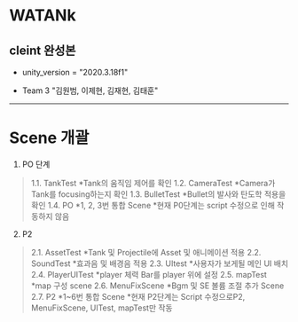 WATANk
==============
cleint 완성본
--------------

* unity_version = "2020.3.18f1"

* Team 3 "김원범, 이제현, 김재현, 김태훈"

--------------------------------

# Scene 개괄

1. PO 단계
> 1.1. TankTest
> *Tank의 움직임 제어를 확인
> 1.2. CameraTest
> *Camera가 Tank를 focusing하는지 확인
> 1.3. BulletTest
> *Bullet의 발사와 탄도학 적용을 확인
> 1.4. PO
> *1, 2, 3번 통합 Scene
*현재 P0단계는 script 수정으로 인해 작동하지 않음

2. P2
> 2.1. AssetTest
> *Tank 및 Projectile에 Asset 및 애니메이션 적용
> 2.2. SoundTest
> *효과음 및 배경음 적용
> 2.3. UItest
> *사용자가 보게될 메인 UI 배치
> 2.4. PlayerUITest
> *player 체력 Bar를 player 위에 설정
> 2.5. mapTest
> *map 구성 scene
> 2.6. MenuFixScene
> *Bgm 및 SE 볼륨 조절 추가 Scene
> 2.7. P2
> *1~6번 통합 Scene
*현재 P2단계는 Script 수정으로P2, MenuFixScene, UITest, mapTest만 작동
